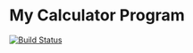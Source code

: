 # My Calculator Program
[![Build Status](https://travis-ci.com/kn285/StatisticsCalculator.svg?branch=master)](https://travis-ci.com/kn285/StatisticsCalculator)